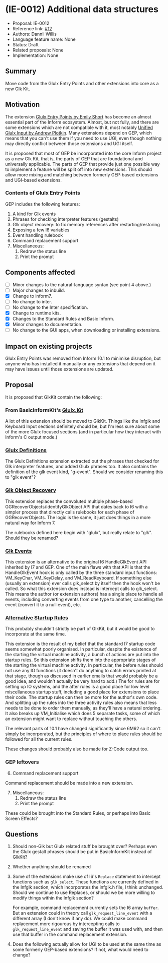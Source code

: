 # (IE-0012) Additional data structures

* Proposal: IE-0012
* Reference link: [#12](https://github.com/ganelson/inform-evolution/pull/12)
* Authors: Dannii Willis
* Language feature name: None
* Status: Draft
* Related proposals: None
* Implementation: None

## Summary

Move code from the Glulx Entry Points and other extensions into core as a new Glk Kit.

## Motivation

The extension [Glulx Entry Points by Emily Short](https://github.com/ganelson/inform-public-library/blob/main/docs/resources/Extensions/Emily%20Short/Glulx%20Entry%20Points.i7x) has become an almost essential part of the Inform ecosystem. Almost, but not fully, and there are some extensions which are not compatible with it, most notably [Unified Glulx Input by Andrew Plotkin](https://github.com/i7/extensions/blob/9.3/Andrew%20Plotkin/Unified%20Glulx%20Input.i7x). Many extensions depend on GEP, which means that you can't use them if you need to use UGI, even though nothing may directly conflict between those extensions and UGI itself.

It is proposed that most of GEP be incorporated into the core Inform project as a new Glk Kit, that is, the parts of GEP that are foundational and universally applicable. The parts of GEP that provide just one possible way to implement a feature will be split off into new extensions. This should allow more mixing and matching between formerly GEP-based extensions and UGI-based extensions.

### Contents of Glulx Entry Points

GEP includes the following features:

1. A kind for Glk events
2. Phrases for checking interpreter features (gestalts)
3. Glk object recovery: to fix memory references after restarting/restoring
4. Exposing a few I6 variables
5. Event handling rulebook
6. Command replacement support
7. Miscellaneous:
    1. Redraw the status line
    2. Print the prompt

## Components affected

- [ ] Minor changes to the natural-language syntax (see point 4 above.)
- [ ] Major changes to inbuild.
- [x] Change to inform7.
- [ ] No change to inter.
- [ ] No change to the Inter specification.
- [x] Change to runtime kits.
- [x] Changes to the Standard Rules and Basic Inform.
- [x] Minor changes to documentation.
- [ ] No change to the GUI apps, when downloading or installing extensions.

## Impact on existing projects

Glulx Entry Points was removed from Inform 10.1 to minimise disruption, but anyone who has installed it manually or any extensions that depend on it may have issues until those extensions are updated.

## Proposal

It is proposed that GlkKit contain the following:

### From BasicInformKit's [Glulx.i6t](https://github.com/ganelson/inform/blob/master/inform7/Internal/Inter/BasicInformKit/Sections/Glulx.i6t)

A lot of this extension should be moved to GlkKit. Things like the Infglk and Keyboard Input sections definitely should be, but I'm less sure about some of the more Glulx focused sections (and in particular how they interact with Inform's C output mode.)

### [Glulx Definitions](https://github.com/i7/extensions/blob/9.3/Dannii%20Willis/Glulx%20Definitions.i7x)

The Glulx Definitions extension extracted out the phrases that checked for Glk interpreter features, and added Glulx phrases too. It also contains the definition of the glk event kind, "g-event". Should we consider renaming this to "glk event"?

### [Glk Object Recovery](https://github.com/i7/extensions/blob/9.3/Dannii%20Willis/Glk%20Object%20Recovery.i7x)

This extension replaces the convoluted multiple phase-based GGRecoverObjects/IdentifyGlkObject API that dates back to I6 with a simpler process that directly calls rulebooks for each phase of GGRecoverObjects. The logic is the same, it just does things in a more natural way for Inform 7.

The rulebooks defined here begin with "glulx", but really relate to "glk". Should they be renamed?

### [Glk Events](https://github.com/i7/extensions/blob/9.3/Dannii%20Willis/Glk%20Events.i7x)

This extension is an alternative to the original I6 HandleGlkEvent API inherited by I7 and GEP. One of the main flaws with that API is that the HandleGlkEvent hook is only called by the three standard input functions: VM_KeyChar, VM_KeyDelay, and VM_ReadKeyboard. If something else (usually an extension) ever calls glk_select by itself then the hook won't be called. So what this extension does instead is intercept calls to glk_select. This means the author (or extension authors) has a single place to handle all events, including converting events from one type to another, cancelling the event (convert it to a null event), etc.

### [Alternative Startup Rules](https://github.com/i7/extensions/blob/9.3/Dannii%20Willis/Alternative%20Startup%20Rules.i7x)

This probably shouldn't strictly be part of GlkKit, but it would be good to incorporate at the same time.

This extension is the result of my belief that the standard I7 startup code seems somewhat poorly organised. In particular, despite the existence of the starting the virtual machine activity, a bunch of actions are put into the startup rules. So this extension shifts them into the appropriate stages of the starting the virtual machine activity. In particular, the before rules should not use any IO functions (it doesn't do anything to catch errors printed at that stage, though as discussed in earlier emails that would probably be a good idea, and wouldn't actually be very hard to add.) The for rules are for setting up IO systems, and the after rules is a good place for low level miscellaneous startup stuff, including a good place for extensions to place their code. The startup rules can then be more for the author's own code. And splitting up the rules into the three activity rules also means that less needs to be done to order them manually, as they'll have a natural ordering.
It also breaks up VM_Initialise which does 5 separate tasks, some of which an extension might want to replace without touching the others.

The relevant parts of 10.1 have changed significantly since 6M62 so it can't simply be incorporated, but the principles of where to place rules should be followed for all the current rules.

These changes should probably also be made for Z-Code output too.

### GEP leftovers

6. Command replacement support

Command replacement should be made into a new extension.

7. Miscellaneous:
    1. Redraw the status line
    2. Print the prompt

These could be brought into the Standard Rules, or perhaps into Basic Screen Effects?

## Questions

1. Should non-Glk but Glulx related stuff be brought over? Perhaps even the Glulx gestalt phrases should be put in BasicInformKit instead of GlkKit?
2. Whether anything should be renamed
3. Some of the extensions make use of I6's `Replace` statement to intercept functions such as `glk_select`. These functions are currently defined in the Infglk section, which incorporates the infglk.h file, I think unchanged. Should we continue to use Replaces, or should we be more willing to modify things within the Infglk section?

    For example, command replacement currently sets the I6 array `buffer`. But an extension could in theory call `glk_request_line_event` with a different array (I don't know if any do). We could make command replacement more rigourous by intercepting calls to `glk_request_line_event` and saving the buffer it was used with, and then use that buffer in the command replacement extension.

5. Does the following actually allow for UGI to be used at the same time as some formerly GEP-based extensions? If not, what would need to change?
